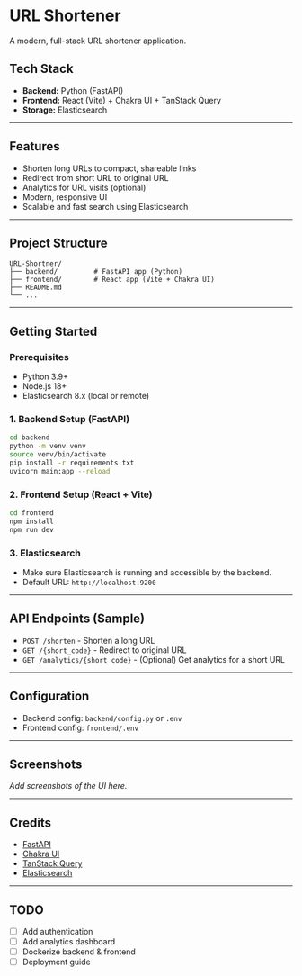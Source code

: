 # URL Shortener

A modern, full-stack URL shortener application.

## Tech Stack

- **Backend:** Python (FastAPI)
- **Frontend:** React (Vite) + Chakra UI + TanStack Query
- **Storage:** Elasticsearch

---

## Features

- Shorten long URLs to compact, shareable links
- Redirect from short URL to original URL
- Analytics for URL visits (optional)
- Modern, responsive UI
- Scalable and fast search using Elasticsearch

---

## Project Structure

```
URL-Shortner/
├── backend/         # FastAPI app (Python)
├── frontend/        # React app (Vite + Chakra UI)
├── README.md
└── ...
```

---

## Getting Started

### Prerequisites
- Python 3.9+
- Node.js 18+
- Elasticsearch 8.x (local or remote)

### 1. Backend Setup (FastAPI)

```bash
cd backend
python -m venv venv
source venv/bin/activate
pip install -r requirements.txt
uvicorn main:app --reload
```

### 2. Frontend Setup (React + Vite)

```bash
cd frontend
npm install
npm run dev
```

### 3. Elasticsearch
- Make sure Elasticsearch is running and accessible by the backend.
- Default URL: `http://localhost:9200`

---

## API Endpoints (Sample)

- `POST /shorten` - Shorten a long URL
- `GET /{short_code}` - Redirect to original URL
- `GET /analytics/{short_code}` - (Optional) Get analytics for a short URL

---

## Configuration

- Backend config: `backend/config.py` or `.env`
- Frontend config: `frontend/.env`

---

## Screenshots

_Add screenshots of the UI here._

---

## Credits
- [FastAPI](https://fastapi.tiangolo.com/)
- [Chakra UI](https://chakra-ui.com/)
- [TanStack Query](https://tanstack.com/query/latest)
- [Elasticsearch](https://www.elastic.co/elasticsearch/)

---

## TODO
- [ ] Add authentication
- [ ] Add analytics dashboard
- [ ] Dockerize backend & frontend
- [ ] Deployment guide